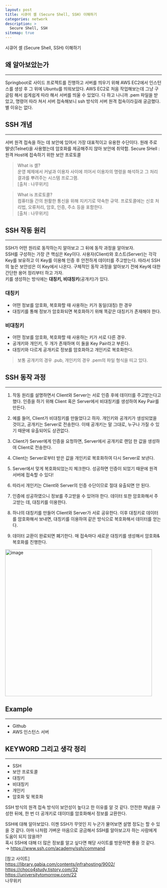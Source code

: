 ```yaml
---
layout: post
title: 시큐어 셸 (Secure Shell, SSH) 이해하기
categories: network
description: >
  Secure Shell, SSH
sitemap: true
---
```

시큐어 셸 (Secure Shell, SSH) 이해하기

## 왜 알아보았는가

---

Springboot로 사이드 프로젝트를 진행하고 서버를 띄우기 위해 AWS EC2에서 인스턴스를 생성 후 그 위에 Ubuntu를 띄워보았다. AWS EC2로 처음 작업해보는데 그냥 구글링 해서 쉽게쉽게 따라 해서 서버를 띄울 수 있었다. 다 하고 나니까 .pem 파일을 받았고, 명령어 따라 쳐서 서버 접속해보니 ssh 방식의 서버 원격 접속이라길래 궁금했다. 별 이유는 없다.

  
## SSH 개념

---

서버 원격 접속을 하는 데 보안에 있어서 가장 대표적이고 유용한 수단이다. 원래 주로 텔넷(Telnet)을 사용했는데 암호화를 제공해주지 않아 보안에 취약함.
Secure SHell : 원격 Host에 접속하기 위한 보안 프로토콜  

>What is 셸?  
운영 체제에서 커널과 이용자 사이에 끼어서 이용자의 명령을 해석하고 그 처리 결과를 뿌려주는 시스템 프로그램.  
[출처 : 나무위키]

>What is 프로토콜?  
컴퓨터들 간의 원활한 통신을 위해 지키기로 약속한 규약. 프로토콜에는 신호 처리법, 오류처리, 암호, 인증, 주소 등을 포함한다.  
[출처 : 나무위키]

## SSH 작동 원리

---

SSH가 어떤 원리로 동작하는지 알아보고 그 뒤에 동작 과정을 알아보자.  
SSH를 구성하는 가장 큰 핵심은 Key이다. 사용자(Client)와 호스트(Server)는 각각 Key를 보유하고 이 Key를 이용해 인증 후 안전하게 데이터를 주고받는다. 따라서 SSH의 높은 보안성은 이 Key에서 나온다. 구체적인 동작 과정을 알아보기 전에 Key에 대한 간단한 용어 정리부터 하고 가자.  
키를 생성하는 방식에는 **대칭키, 비대칭키**(공개키)가 있다.  

### 대칭키
- 어떤 정보를 암호화, 복호화할 때 사용하는 키가 동일(대칭) 한 경우
- 대칭키를 통해 정보가 암호화되면 복호화하기 위해 똑같은 대칭키가 존재해야 한다.

### 비대칭키
- 어떤 정보를 암호화, 복호화할 때 사용하는 키가 서로 다른 경우.
- 공개키와 개인키, 두 개가 존재하며 이 둘을 Key Pair라고 부른다.
- 대칭키와 다르게 공개키로 정보를 암호화하고 개인키로 복호화한다.
    
> 보통 공개키의 경우 .pub, 개인키의 경우 .pem의 파일 형식을 띠고 있다.


## SSH 동작 과정

---

1. 작동 원리를 설명하면서 Client와 Server는 서로 인증 후에 데이터를 주고받는다고 했다. 인증을 하기 위해 Client 혹은 Server에서 비대칭키를 생성하여 Key Pair를 만든다.


2. 예를 들어, Client가 비대칭키를 만들었다고 하자. 개인키와 공개키가 생성되었을 것이고, 공개키는 Server로 전송한다. 이때 공개키는 말 그대로, 누구나 가질 수 있기 때문에 유출되어도 상관없다.


3. Client가 Server에게 인증을 요청하면, Server에서 공개키로 랜덤 한 값을 생성하여 Client로 전송한다.


4. Client는 Server로부터 받은 값을 개인키로 복호화하여 다시 Server로 보낸다.


5. Server에서 맞게 복호화되었는지 체크한다. 성공하면 인증이 되었기 때문에 원격 서버에 접속할 수 있다!


6. 따라서 개인키는 Client와 Server의 인증 수단이므로 절대 유출되면 안 된다.


7. 인증에 성공하였으니 정보를 주고받을 수 있어야 한다. 데이터 또한 암호화해서 주고받는 데, 대칭키를 이용한다.


8. 하나의 대칭키를 만들어 Client와 Server가 서로 공유한다. 이후 대칭키로 데이터를 암호화해서 보내면, 대칭키를 이용하여 같은 방식으로 복호화해서 데이터를 얻는다.


9. 데이터 교환이 완료되면 폐기한다. 매 접속마다 새로운 대칭키를 생성해서 암호화&복호화를 진행한다.

<img width="472" alt="image" src="https://user-images.githubusercontent.com/62997391/209917589-48f2c52b-d45a-4be5-a630-3e8489593484.png">


## Example

---

- Github
- AWS 인스턴스 서버

## KEYWORD 그리고 생각 정리

--- 

- SSH
- 보안 프로토콜
- 대칭키
- 비대칭키
- 개인키
- 암호화 및 복호화

SSH 방식의 원격 접속 방식이 보안성이 높다고 한 이유를 알 것 같다. 안전한 채널을 구성한 뒤에, 한 번 더 공개키로 데이터를 암호화해서 정보를 교환한다.
  

SSH에 대해 알아보았다. 이젠 SSH가 무엇인 지 누군가 물어보면 설명 정도는 할 수 있을 것 같다. 아마 나처럼 가벼운 마음으로 궁금해서 SSH를 알아보고자 하는 사람에게 도움이 되지 않을까?  
혹시 SSH에 대해 더 많은 정보를 알고 싶다면 해당 사이트를 방문하면 좋을 것 같다.  
→ https://www.ssh.com/academy/ssh/command

  
[참고 사이트]  
https://library.gabia.com/contents/infrahosting/9002/  
https://choco4study.tistory.com/32  
https://universitytomorrow.com/22  
나무위키  